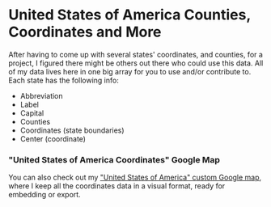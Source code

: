 United States of America Counties, Coordinates and More
========================

After having to come up with several states' coordinates, and counties, for a project, I figured there might be others out there who could use this data. All of my data lives here in one big array for you to use and/or contribute to. Each state has the following info:

- Abbreviation
- Label
- Capital
- Counties
- Coordinates (state boundaries)
- Center (coordinate)

### "United States of America Coordinates" Google Map

You can also check out my ["United States of America" custom Google map](https://mapsengine.google.com/map/edit?mid=zcT1xEg9PqB4.kUMdbbt8jQjM), where I keep all the coordinates data in a visual format, ready for embedding or export.